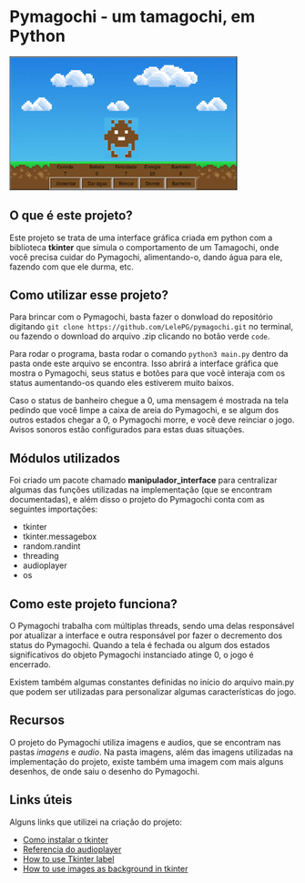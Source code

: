 # Pymagochi - um tamagochi, em Python

<img src="imagens/PymagochiTotal.png" width = 400>

## O que é este projeto?
Este projeto se trata de uma interface gráfica criada em python com a biblioteca **tkinter** que simula o comportamento de um Tamagochi, onde você precisa cuidar do Pymagochi, alimentando-o, dando água para ele, fazendo com que ele durma, etc.  

## Como utilizar esse projeto?
Para brincar com o Pymagochi, basta fazer o donwload do repositório digitando `git clone https://github.com/LelePG/pymagochi.git` no terminal, ou fazendo o download do arquivo .zip clicando no botão verde `code`.

Para rodar o programa, basta rodar o comando `python3 main.py` dentro da pasta onde este arquivo se encontra. Isso abrirá a interface gráfica que mostra o Pymagochi, seus status e botões para que você interaja com os status aumentando-os quando eles estiverem muito baixos.

Caso o status de banheiro chegue a 0, uma mensagem é mostrada na tela pedindo que você limpe a caixa de areia do Pymagochi, e se algum dos outros estados chegar a 0, o Pymagochi morre, e você deve reinciar o jogo. Avisos sonoros estão configurados para estas duas situações.

## Módulos utilizados
Foi criado um pacote chamado **manipulador_interface** para centralizar algumas das funções utilizadas na implementação (que se encontram documentadas), e além disso o projeto do Pymagochi conta com as seguintes importações:
- tkinter 
- tkinter.messagebox
- random.randint
- threading
- audioplayer
- os

## Como este projeto funciona?
O Pymagochi trabalha com múltiplas threads, sendo uma delas responsável por atualizar a interface e outra responsável por fazer o decremento dos status do Pymagochi. Quando a tela é fechada ou algum dos estados significativos do objeto Pymagochi instanciado atinge 0, o jogo é encerrado.

Existem também algumas constantes definidas no início do arquivo main.py que podem ser utilizadas para personalizar algumas características do jogo. 

## Recursos
O projeto do Pymagochi utiliza imagens e audios, que se encontram nas pastas *imagens* e *audio*. Na pasta imagens, além das imagens utilizadas na implementação do projeto, existe também uma imagem com mais alguns desenhos, de onde saiu o desenho do Pymagochi.

## Links úteis
Alguns links que utilizei na criação do projeto:
- [Como instalar o tkinter](https://stackoverflow.com/questions/4783810/install-tkinter-for-python)
- [Referencia do audioplayer](https://pypi.org/project/audioplayer/)
- [How to use Tkinter label](https://pythonguides.com/python-tkinter-label/)
- [How to use images as background in tkinter](https://www.geeksforgeeks.org/how-to-use-images-as-backgrounds-in-tkinter/)
